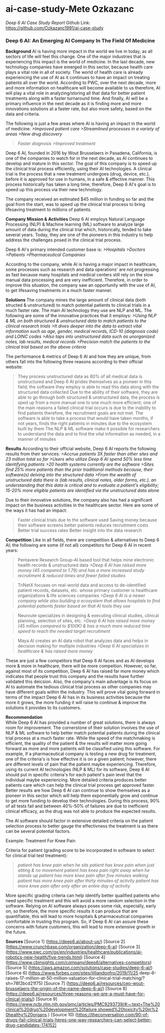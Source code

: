 # ai-case-study-Mete Ozkazanc

*Deep 6 AI Case Study Report*
Github Link: https://github.com/Ozkazanc1991/ai-case-study

### Deep 6 AI: An Emerging AI Company In The Field Of Medicine

**Background**
AI is having more impact in the world we live in today, as all sectors of life will feel this change. One of the major industries that is experiencing this impact is the world of medicine. In the last decade, new technology companies have emerged in this sector, because health care plays a vital role in all of society. The world of health care is already experiencing the use of AI as it continues to have an impact on treating patients all over the world. According to PWC, over the next decade, more and more information on healthcare will become available to us therefore, AI will play a vital role in analyzing/storing all that data for better patient treatments along with a faster turnaround time. And finally, AI will be a primary influence in the next decade as it is finding more and more innovations solutions at a faster rate, but also more safety, based on the data and criteria.  

The following is just a few areas where AI is having an impact in the world of medicine:
*>Improved patient care*
*>Streamlined processes in a variety of areas*
*>New drug discovery*
>*Faster diagnosis*
*>Improved treatment*

Deep 6 AI, founded in 2016 by Wout Brusselaers in Pasadena, California, is one of the companies to watch for in the next decade, as AI continues to develop and mature in this sector. The goal of this company is to speed up the clinical trial process efficiently, using their AI technologies. A clinical trial is the process that a new treatment undergoes (drug, device, etc.), before it is approved for use in humans, in a safe & effective manner. This process historically has taken a long time; therefore, Deep 6 AI's goal is to speed up this process via their new technology. 

The company received an estimated $45 million in funding so far and the goal from the start, was to speed up the clinical trial process to bring lifesaving treatment to millions of patients.

**Company Mission & Activities**
Deep 6 AI employs Natural Language Processing (NLP) & Machine learning (ML) software to analyze large amount of data during the clinical trial which, historically, tended to take several years. Today, they are one of the pioneers in this industry to help address the challenges posed in the clinical trial process. 

Deep 6 AI's primary intended customer base is:
*>Hospitals*
*>Doctors*
*>Patients*
*>Pharmaceutical Companies*

According to the company, while AI is having a major impact in healthcare, some processes such as research and data operations' are not progressing as fast because many hospitals and medical centers still rely on the slow manual data processing and are very inefficient. Therefore, in order to improve this situation, the company saw an opportunity with the use of AI, to get lifesaving treatments in a much faster manner. 


**Solutions**
The company mines the large amount of clinical data (both structed & unstructured) to match potential patients to clinical trials in a much faster rate. The main AI technology they use are NLP and ML. The following are some of the innovative practices that it employs:
*>Using NLP & ML on both structured & unstructured data to match patients to the clinical research trials*
*>It dives deeper into the data to extract vital information such as age, gender, medical records, ICD-10 (diagnosis code) and LOINC codes*
*>Also taps into unstructured data such as unorganized notes, lab results, medical records*
*>Precision match the patients to the clinical trial based on the above criteria* 

The performance & metrics of Deep 6 AI and how they are unique, from others fall into the following three reasons according to their official website:
>They process unstructured data as 80% of all medical data is unstructured and Deep 6 AI prides themselves as a pioneer in this field; the software they employ is able to read this data along with the structured data collected
>Due to the ability of their software, they are able to go through both structured & unstructured data, the process is sped up from a more manual one to one much more efficient; one of the main reasons a failed clinical trial occurs is due to the inability to find patients therefore, the recruitment goals are not met. The software is able to take a process that would have taken months, if not years, finds the right patients in minutes due to the ecosystem built by them
>The NLP & ML software make it possible for researchers to understand the data and to find the vital information as needed, in a manner of minutes

**Results**
According to their official website, Deep 6 AI reports the following results from their services:
*>Accrue patients 3X faster than other sites and 23 million total so far*
*>Users who utilize Deep 6 AI spend 50% less time identifying patients*
*>20 health systems currently are the software*
*>Sites find 25% more patients than the prior traditional methods because, their software(s) delving into the structured data*
*>From the wealth of unstructured data there is (lab results, clinical notes, older forms, etc.), an understanding that this data is critical and to evaluate a patient's eligibility; 15-20% more eligible patients are identified via the unstructured data alone*

Due to their innovative solutions, the company also has had a significant impact on the business activities in the healthcare sector. Here are some of the ways it has had an impact:
>Faster clinical trials due to the software used
>Saving money because their software screens better patients reduces recruitment costs
>Better trial success rates
>Better insight into the data research


**Competition**
Like in all fields, there are competition & alternatives to Deep 6 AI; the following are some (if not all) competitors for Deep 6 AI in recent years:

>Pentavere Research Group-AI based tool that helps mine electronic health records & unstructured data
*>Deep 6 AI has raised more money (45 compared to 1.79) and has a more increased study recrutiment & reduced times and fewer failed studies*

>TriNetX focuses on real-world data and access to de-identified patient records, datasets, etc. whose primary customer is healthcare organizations & life sciences companies
*>Deep 6 AI is a newer company while also building a ecosystem that allows hospitals to find potential patients faster based on that AI tools they use*

>Neuroute specializes in designing & executing clinical studies, clinical planning, selection of sites, etc.
*>Deep 6 AI has raised more money (45 million compared to $100K) & has a much more reduced time speed to reach the needed target recruitment*

>Maya AI creates an AI data robot that analyzes data and helps in decision making for multiple industries
*>Deep 6 AI specializes in healthcare & has raised more money*

These are just a few competitors that Deep 6 AI faces and as AI develops more & more in healthcare, there will be more compeition. However, so far, against most of its competition, Deep 6 AI has raised far more money which indicates that people trust this company and the results have further validated this deicsion. Also, the company's main advantage is its focus on AI to automate the tedious clinical trial process as other companies may have different goals within the industry. This will prove vital going forward in terms of the impact Deep 6 AI has in its business activities because the more it grows, the more funding it will raise to continue & improve the solutions it provides to its customers. 

**Recommendation**                                                                                                                       
While Deep 6 AI has provided a number of great solutions, there is always room for improvement. The cornerstone of their solution involves the use of NLP & ML software to help better match potential patients during the clinical trial process at a much faster rate. While the speed of the matchmaking is efficient, the quality of the patient & the results will matter more going forward as more and more patients will be classified using this software. For example, if a pharmaceutical company is testing a new drug for treatment, one of the criteria's is how effective it is on a given patient; however, there are different levels of pain that the patient maybe experiencing. Therefore, using its current AI technologies (NLP & ML) for its software, Deep 6 AI should put in specific criteria's for each patient's pain level that the individual maybe experiencing. More detailed criteria produces better patients care which can help the clinical trial process get approved faster. Better results are how Deep 6 AI can continue to show themselves as a pioneer in this sector which will help them exponentially grow and continue to get more funding to develop their technologies. During this process, 90% of all tests fail and between 40%-50% of failures are due to inefficient clinical efficacy, as the drug was not able to produce the expected results.

The AI software should factor in extensive detailed criteria on the patient selection process to better gauge the effectivness the treatment is as there can be several potential factors. 

Example: Treatment For Knee Pain

Criteria for patient (grading score to be incorporated in software to select for clinical trial test treatment):
>*patient has knee pain when he sits*
>*patient has knee pain when just sitting & no movement*
>*patient has knee pain right away when he stands up*
>*patient has more knee pain after five minutes walking*
>*patient has more knee pain after thirty minutes of activity*
>*patient has more knee pain after only after an entire day of activity*

More specific grading criteria can help identify better qualified patients who need specific treatment and this will avoid a more random selection in the software. Relying on AI software always poses some risk, especially, early on, so therefore, the more specific results it can produce that are quantifiable, this will lead to more hospitals & pharmaceutical companies comfortable in trusting this program. So, if Deep 6 AI can assure these concerns with future customers, this will lead to more extensive growth in the future.



**Sources**
[Source 1] (https://deep6.ai/about-us/)
[Source 2] (https://www.crunchbase.com/organization/deep-6-ai)
[Source 3] (https://www.pwc.com/gx/en/industries/healthcare/publications/ai-robotics-new-health/five-trends.html)
[Source 4] (https://www.cbinsights.com/company/deep6/alternatives-competitors)
[Source 5] (https://aws.amazon.com/solutions/case-studies/deep-6-ai/)
[Source 6] (https://www.forbes.com/sites/jilliandonfro/2019/11/25 deep-6-raises-17-million-at-50-million-valuation-for-clinical-trial-matching/?sh=78f2bcd21f75)
[Source 7] (https://deep6.ai/resources/ceo-wout-brusselaers-the-origin-of-the-name-deep-6-ai/)
[Source 8] (https://deep6.ai/resources/three-reasons-we-are-a-must-have-for-clinical-trials/)
[Source 9] (https://www.ncbi.nlm.nih.gov/pmc/articles/PMC9293739/#:~:text=The%20clinical%20drug%20development%20failure,showed%20toxicity%20in%20healthy%20organs.)
[Source 10) (https://theconversation.com/90-of-drugs-fail-clinical-trials-heres-one-way-researchers-can-select-better-drug-candidates-174152]

